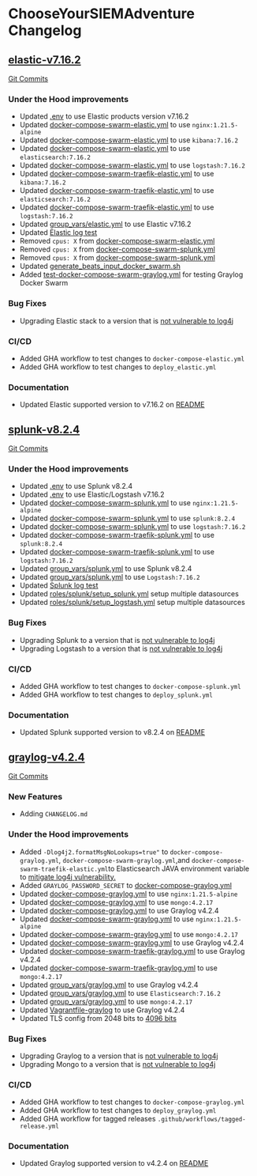 # ChooseYourSIEMAdventure Changelog

<a name="elastic-v7.16.2"></a>
## [elastic-v7.16.2](https://github.com/CptOfEvilMinions/ChooseYourSIEMAdventure/releases/tag/elastic-v7.16.2)

[Git Commits](https://github.com/CptOfEvilMinions/ChooseYourSIEMAdventure/compare/splunk-v8.2.4...elastic-v7.16.2)


### Under the Hood improvements
- Updated [.env](.env#L1) to use Elastic products version v7.16.2
- Updated [docker-compose-swarm-elastic.yml](docker-compose-swarm-elastic.yml#L5) to use `nginx:1.21.5-alpine`
- Updated [docker-compose-swarm-elastic.yml](docker-compose-swarm-elastic.yml#L40) to use `kibana:7.16.2`
- Updated [docker-compose-swarm-elastic.yml](docker-compose-swarm-elastic.yml#L73) to use `elasticsearch:7.16.2`
- Updated [docker-compose-swarm-elastic.yml](docker-compose-swarm-elastic.yml#L124) to use `logstash:7.16.2`
- Updated [docker-compose-swarm-traefik-elastic.yml](docker-compose-swarm-elastic.yml#L5) to use `kibana:7.16.2`
- Updated [docker-compose-swarm-traefik-elastic.yml](docker-compose-swarm-elastic.yml#L44) to use `elasticsearch:7.16.2`
- Updated [docker-compose-swarm-traefik-elastic.yml](docker-compose-swarm-elastic.yml#L95) to use `logstash:7.16.2`
- Updated [group_vars/elastic.yml](group_vars/elastic.yml#L4) to use Elastic v7.16.2
- Updated [Elastic log test](pipeline_testers/beats_input_test.py#L115)
- Removed `cpus: X` from [docker-compose-swarm-elastic.yml](docker-compose-swarm-elastic.yml)
- Removed `cpus: X` from [docker-compose-swarm-splunk.yml](docker-compose-swarm-splunk.yml)
- Removed `cpus: X` from [docker-compose-swarm-splunk.yml](docker-compose-swarm-splunk.yml)
- Updated [generate_beats_input_docker_swarm.sh](conf/docker/graylog/generate_beats_input_docker_swarm.sh)
- Added [test-docker-compose-swarm-graylog.yml](.github/workflows/test-docker-compose-swarm-graylog.yml) for testing Graylog Docker Swarm

### Bug Fixes

- Upgrading Elastic stack to a version that is [not vulnerable to log4j](https://www.elastic.co/blog/new-elasticsearch-and-logstash-releases-upgrade-apache-log4j2)

### CI/CD

- Added GHA workflow to test changes to `docker-compose-elastic.yml`
- Added GHA workflow to test changes to `deploy_elastic.yml`

### Documentation

- Updated Elastic supported version to v7.16.2 on [README](README.md)

<a name="splunk-v8.2.4"></a>
## [splunk-v8.2.4](https://github.com/CptOfEvilMinions/ChooseYourSIEMAdventure/releases/tag/splunk-v8.2.4)

[Git Commits](https://github.com/CptOfEvilMinions/ChooseYourSIEMAdventure/compare/graylog-v4.2.4...splunk-v8.2.4)


### Under the Hood improvements

- Updated [.env](.env#L2) to use Splunk v8.2.4
- Updated [.env](.env#L1) to use Elastic/Logstash v7.16.2
- Updated [docker-compose-swarm-splunk.yml](docker-compose-swarm-splunk.yml#L5) to use `nginx:1.21.5-alpine`
- Updated [docker-compose-swarm-splunk.yml](docker-compose-swarm-splunk.yml#L42) to use `splunk:8.2.4`
- Updated [docker-compose-swarm-splunk.yml](docker-compose-swarm-splunk.yml#L42) to use `logstash:7.16.2`
- Updated [docker-compose-swarm-traefik-splunk.yml](docker-compose-swarm-traefik-splunk.yml#L5) to use `splunk:8.2.4`
- Updated [docker-compose-swarm-traefik-splunk.yml](docker-compose-swarm-traefik-splunk.yml#L38) to use `logstash:7.16.2`
- Updated [group_vars/splunk.yml](group_vars/splunk.yml#L3) to use Splunk v8.2.4
- Updated [group_vars/splunk.yml](group_vars/splunk.yml#L10) to use `Logstash:7.16.2`
- Updated [Splunk log test](pipeline_testers/beats_input_test.py)
- Updated [roles/splunk/setup_splunk.yml](roles/splunk/setup_splunk.yml) setup multiple datasources
- Updated [roles/splunk/setup_logstash.yml](roles/splunk/setup_logstash.yml) setup multiple datasources

### Bug Fixes

- Upgrading Splunk to a version that is [not vulnerable to log4j](https://www.splunk.com/en_us/blog/bulletins/splunk-security-advisory-for-apache-log4j-cve-2021-44228.html)
- Upgrading Logstash to a version that is [not vulnerable to log4j](https://discuss.elastic.co/t/apache-log4j2-remote-code-execution-rce-vulnerability-cve-2021-44228-esa-2021-31/291476)

### CI/CD

- Added GHA workflow to test changes to `docker-compose-splunk.yml`
- Added GHA workflow to test changes to `deploy_splunk.yml`

### Documentation

- Updated Splunk supported version to v8.2.4 on [README](README.md)

<a name="graylog-v4.2.4"></a>
## [graylog-v4.2.4](https://github.com/CptOfEvilMinions/ChooseYourSIEMAdventure/releases/tag/graylog-v4.2.4)

[Git Commits](https://github.com/CptOfEvilMinions/ChooseYourSIEMAdventure/compare/splunk-v8.2...graylog-v4.2.4)

### New Features

- Adding `CHANGELOG.md`

### Under the Hood improvements
- Added `-Dlog4j2.formatMsgNoLookups=true"` to `docker-compose-graylog.yml`, `docker-compose-swarm-graylog.yml`,and `docker-compose-swarm-traefik-elastic.yml`to Elasticsearch JAVA environment variable to [mitigate log4j vulnerability.](https://github.com/elastic/elasticsearch/issues/81618#issuecomment-991000240)
- Added `GRAYLOG_PASSWORD_SECRET` to [docker-compose-graylog.yml](docker-compose-graylog.yml#L37)
- Updated [docker-compose-graylog.yml](.env#L7) to use `nginx:1.21.5-alpine`
- Updated [docker-compose-graylog.yml](docker-compose-graylog.yml#L56) to use `mongo:4.2.17`
- Updated [docker-compose-graylog.yml](.env#L3) to use Graylog v4.2.4
- Updated [docker-compose-swarm-graylog.yml](docker-compose-swarm-graylog.yml#L5) to use `nginx:1.21.5-alpine`
- Updated [docker-compose-swarm-graylog.yml](docker-compose-swarm-graylog.yml#L91) to use `mongo:4.2.17`
- Updated [docker-compose-swarm-graylog.yml](docker-compose-swarm-graylog.yml#L40) to use Graylog v4.2.4
- Updated [docker-compose-swarm-traefik-graylog.yml](docker-compose-swarm-traefik-graylog.yml#L5) to use Graylog v4.2.4
- Updated [docker-compose-swarm-traefik-graylog.yml](docker-compose-swarm-traefik-graylog.yml#L64) to use `mongo:4.2.17`
- Updated [group_vars/graylog.yml](group_vars/graylog.yml#L4) to use Graylog v4.2.4
- Updated [group_vars/graylog.yml](group_vars/graylog.yml#L16) to use `Elasticsearch:7.16.2`
- Updated [group_vars/graylog.yml](group_vars/graylog.yml#L22) to use `mongo:4.2.17`
- Updated [Vagrantfile-graylog](group_vars/graylog.yml#L4) to use Graylog v4.2.4
- Updated TLS config from 2048 bits to [4096 bits](conf/tls/tls.conf#L2)

### Bug Fixes

- Upgrading Graylog to a version that is [not vulnerable to log4j](https://www.graylog.org/post/graylog-update-for-log4j)
- Upgrading Mongo to a version that is [not vulnerable to log4j](https://www.mongodb.com/blog/post/log4shell-vulnerability-cve-2021-44228-and-mongodb)

### CI/CD

- Added GHA workflow to test changes to `docker-compose-graylog.yml`
- Added GHA workflow to test changes to `deploy_graylog.yml`
- Added GHA workflow for tagged releases `.github/workflows/tagged-release.yml`

### Documentation

- Updated Graylog supported version to v4.2.4 on [README](README.md)
